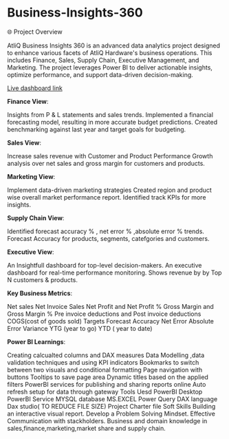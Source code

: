 # Business-Insights-360

🌐 Project Overview


AtliQ Business Insights 360 is an advanced data analytics project designed to enhance various facets of AtliQ Hardware's business operations. This includes Finance, Sales, Supply Chain, Executive Management, and Marketing. The project leverages Power BI to deliver actionable insights, optimize performance, and support data-driven decision-making.


[Live dashboard link](https://lnkd.in/g8SX7_8u)


**Finance View**:

Insights from P & L statements and sales trends.
Implemented a financial forecasting model, resulting in more accurate budget predictions. Created benchmarking against last year and target goals for budgeting.


**Sales View**: 

Increase sales revenue with Customer and Product Performance
Growth analysis over net sales and gross margin for customers and products.

**Marketing View**: 

Implement data-driven marketing strategies
Created region and product wise overall market performance report. Identified track KPIs for more insights.


**Supply Chain View**:

Identified forecast accuracy % , net error % ,absolute error % trends. Forecast Accuracy for products, segments, catefgories and customers.


**Executive View**:

An Insightfull dashboard for top-level decision-makers.
An executive dashboard for real-time performance monitoring. Shows revenue by by Top N customers & products.


**Key Business Metrics**:

Net sales
Net Invoice Sales
Net Profit and Net Profit %
Gross Margin and Gross Margin %
Pre invoice deductions and Post invoice deductions
COGS(cost of goods sold)
Targets
Forecast Accuracy
Net Error
Absolute Error
Variance
YTG (year to go)
YTD ( year to date)

**Power BI Learnings**:

Creating calcualted columns and DAX measures
Data Modelling ,data validation techniques and using KPI indicators
Bookmarks to switch between two visuals and conditional formatting
Page navigation with buttons
Tooltips to save page area
Dynamic titles based on the applied filters
PowerBI services for publishing and sharing reports online
Auto refresh setup for data through gateway
Tools Uesd
PowerBI Desktop
PowerBI Service
MYSQL database
MS.EXCEL
Power Query
DAX language
Dax studio( TO REDUCE FILE SIZE)
Project Charter file
Soft Skills
Building an interactive visual report.
Develop a Problem Solving Mindset.
Effective Communication with stackholders.
Business and domain knowledge in sales,finance,marketing,market share and supply chain.
